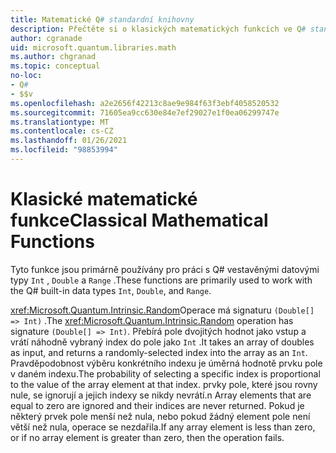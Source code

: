 ```yaml
---
title: Matematické Q# standardní knihovny
description: Přečtěte si o klasických matematických funkcích ve Q# standardních knihovnách, které se používají s vestavěnými datovými typy.
author: cgranade
uid: microsoft.quantum.libraries.math
ms.author: chgranad
ms.topic: conceptual
no-loc:
- Q#
- $$v
ms.openlocfilehash: a2e2656f42213c8ae9e984f63f3ebf4058520532
ms.sourcegitcommit: 71605ea9cc630e84e7ef29027e1f0ea06299747e
ms.translationtype: MT
ms.contentlocale: cs-CZ
ms.lasthandoff: 01/26/2021
ms.locfileid: "98853994"
---
```

# <a name="classical-mathematical-functions"></a><span data-ttu-id="583c2-103">Klasické matematické funkce</span><span class="sxs-lookup"><span data-stu-id="583c2-103">Classical Mathematical Functions</span></span> #

<span data-ttu-id="583c2-104">Tyto funkce jsou primárně používány pro práci s Q# vestavěnými datovými typy `Int` , `Double` a `Range` .</span><span class="sxs-lookup"><span data-stu-id="583c2-104">These functions are primarily used to work with the Q# built-in data types `Int`, `Double`, and `Range`.</span></span>

<span data-ttu-id="583c2-105"><xref:Microsoft.Quantum.Intrinsic.Random>Operace má signaturu `(Double[] => Int)` .</span><span class="sxs-lookup"><span data-stu-id="583c2-105">The <xref:Microsoft.Quantum.Intrinsic.Random> operation has signature `(Double[] => Int)`.</span></span>
<span data-ttu-id="583c2-106">Přebírá pole dvojitých hodnot jako vstup a vrátí náhodně vybraný index do pole jako `Int` .</span><span class="sxs-lookup"><span data-stu-id="583c2-106">It takes an array of doubles as input, and returns a randomly-selected index into the array as an `Int`.</span></span>
<span data-ttu-id="583c2-107">Pravděpodobnost výběru konkrétního indexu je úměrná hodnotě prvku pole v daném indexu.</span><span class="sxs-lookup"><span data-stu-id="583c2-107">The probability of selecting a specific index is proportional to the value of the array element at that index.</span></span> <span data-ttu-id="583c2-108">prvky pole, které jsou rovny nule, se ignorují a jejich indexy se nikdy nevrátí.</span><span class="sxs-lookup"><span data-stu-id="583c2-108">n Array elements that are equal to zero are ignored and their indices are never returned.</span></span>
<span data-ttu-id="583c2-109">Pokud je některý prvek pole menší než nula, nebo pokud žádný element pole není větší než nula, operace se nezdařila.</span><span class="sxs-lookup"><span data-stu-id="583c2-109">If any array element is less than zero, or if no array element is greater than zero, then the operation fails.</span></span>
